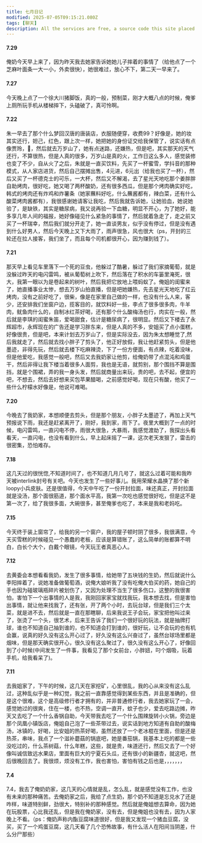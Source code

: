 ```yaml
---
title: 七月日记
modified: 2025-07-05T09:15:21.080Z
tags: [聊天]
description: All the services are free, a source code this site placed on github repository and intergration with netlify service, another service that you can use is github page for hosting your own static site.
---
```

#### 7.29
俺奶今天早上来了，因为昨天我去她家告诉她她儿子摔着的事情了（给他点了一个芝麻叶面条一大一小，外卖很快），她很难过，放心不下，第二天一早来了。
#### 7.27
今天晚上点了一个徐大川猪脚饭，真的一般，预制菜，刚才大概八点的时候，俺爹上厕所玩手机从楼梯摔下，头磕破了，真可怜啊。
#### 7.22
朱一早去了那个什么梦回汉唐的唐装店，衣服随便穿，收费99？好像是，她的妆其实还行，妲己，红色，跟上次一样，她把她的身份证交给我保管了，说实话有点像贾玲，🤣，然后就去万岁山了，她有点迷路，还嫌热，但是吧，其实那天的天气还行，不算很热，但是人真的很多，万岁山是真的火，工作日这么多人，感觉装修也变了不少，自从火了之后，朱就是一直买饮料，先买了一杯蜜雪，学抖音的那种模式，从人家店进货，然后自己摆摊出售，4元进，6元出（给我也买了一杯），然后又买了一杯德克士的可乐，一大杯，然后又不解渴，去了星光天地吃那个姜胖胖自助烤肉，很好吃，她又喝了两杯酸奶，还有很多西瓜，但是那个烤肉确实好吃，韩式的烤肉还有炸鸡和炸薯条（她家蘸料好吃，什么蘸酱都有，辣白菜，还有什么酸菜烤肉酱都有），我很感谢她请客让我吃，然后我就告诉她，让她验血，她说她验了，是缺铁，其实是糖尿病，我又说再验一下血糖，明显不开心，为了她好，能多享几年人间的福报，她好像碰见什么紧急的事情了，然后就着急走了，走之前又买了一杯瑞幸，然后我们就分开走了，她一直谈男友，似乎没有停过，但是没有遇到什么好男人，然后今天晚上又下大雨了，雨声很急，风也很大（ps，开封的三轮还在拉人接客，我们坐了，而且每个司机都很开心，因为赚到钱了）。
#### 7.21
那天早上看见车里落下一个死的豆虫，他躲过了酷暑，躲过了我们家摘葡萄，就是没躲过昨天的电闪雷鸣，被从葡萄树上吹下，然后落在了积水的车篓里淹死，很大，我第一眼以为是卷起来的树叶，然后我把它放地上喂蚂蚁了。俺姐的闺蜜来了，她直播事业太惨，想去万岁山拍直播，但是吧她嫌热，先去星光天地吃了红云烤肉，没有之前好吃了，很柴，像是在家里自己做的一样，也没有什么人来，客少，还安排我们坐窗户边，揽客目的，就饮料好一些，李点了很多很多肉，牛羊肉，鱿鱼肉什么的，自制冰红茶好喝，还有那个什么酸梅汤也行，肉实在一般，然后就是李琪的闺蜜朱笛，爱喝甜食，估计是糖尿病了，很明显。然后又下楼去了永辉超市，永辉现在的广告还是学习胖东来，但是人真的不多，安姐买了点小蛋糕，好像很贵，但是吧，本来计划去万岁山了，但是实际没去，因为朱太想睡觉了,然后我就走了，然后就去找小胖子了剪头了，他正好放假，我让他赶紧剪头，但是他墨迹，非得先玩，然后就去楼下吃麻辣烫，下了一份方便面，有点辣，吃着没味，但是他爱吃，我感觉一般吧，然后又去我奶家让他剪，给俺奶带了点混沌和鸡蛋干，然后非得让我下楼当着很多人面剪，我也是无语，就剪别，那个围挡不算是围挡，就是个围裙，弄的我一身头发，然后就商量出来玩，贵的吧，去不起，便宜的吧，不想去，然后去好想来买包苹果醋喝，之前感觉好喝，现在只有酸，他买了一些什么柠檬水好像是，他说可难喝。
#### 7.20
今晚去了我奶家，本想顺便去剪头，但是那个朋友，小胖子太墨迹了，再加上天气预报说下雨，我还是赶紧离开了，刚好，我到家，雨下了。夜里大概到了一点的时候，电闪雷鸣，一直闪电不停，雨很大很急，大暴雨，我感觉渡劫了，我探出头看看天，一直闪电，也没有看到什么，早上起床摇了一课，这次老天发狠了，雷击的很密集，恐怕难存。
#### 7.18
这几天过的很恍惚,不知道时间了，也不知道几月几号了，就这么过着可能和我昨天被interlink封号有关吧。今天也发生了一些好事儿。我用荣耀水晶换了那个新loopy小兵皮肤。还是很值得，今天中午吃了一份开封拉面，味还真正，开封拉面就是没汤，那个面很筋道，那个面水平高，我第一次吃也感觉很好吃，但是这不是第一次了，给了我很多面，大碗很多，甚至俺爹也吃了，本来是我和老妈吃。
#### 7.15
今天终于装上窗帘了，给我的另一个窗户，我的屋子顿时阴了很多，我很满意，今天买雪糕的时候碰见一个愚蠢的老板，应该是算错账了，这么简单的账都算不明白，白长个大个，白戴个眼镜，今天玩王者真恶心人。
#### 7.12
去黄委会本想看看我奶，发生了很多事情，给她带了五块钱的生奶，然后就说什么李阳摔着了，说她准备做葡萄酒，说俺大娘听我了没有吃俺大伯买的药，她自己的手也因为碰玻璃瓶碎片被划伤了，又因为处理不当生了很多伤口，这整的我很害怕，害怕下一个出事情的人是我，我刚回家家宝就找我玩，我本想去找，但是害怕出事情，就让他来找我了，还有张，开了两个小时，去玩台球，但是我们三个太菜，就是进不去，然后就是一直在那瞎聊，后来我说王子会玩，家宝把他叫过来了，张烫了一个头，很艺术，后来王告诉了我们一个很好玩的玩法，就是抽牌打球，谁也不知道自己抽到谁的，也不知道会打到谁的，很好玩，让不会玩的也有机会赢，说真的好久没有这么开心过了，好久没有这么兴奋过了，虽然台球场里都是烟味，但是那天确实很开心，很久没有这么聚过了，很久没有这么开心了，好像回到了小时候(中间发生了一件事，我看见了那个女前台，小胖妞，叼个烟吸，玩着手机，给我看呆了)。
#### 7.11
去我姐家了，下午的时候，这几天在家挖矿，心里很乱，我的心从来没有这么乱过，这种乱似乎是一种幻觉，我之前一直靠感觉得到某些东西，并且是准确的，但是这个很难，这个是高级修行者才拥有的，并非普通修行者，我去她家玩了一会，感觉她过的很爽，住在一楼，也不热，空调一直开，蚊子也少，爱去吃路边摊，昨天又去吃了一个什么香锅自助，今天带我去吃了一个什么围辣旋转小火锅，旁边是那个凤凰小镇饭店，俺姐自己泡了一些茶带过去，说实话到地方知道有自助的酸梅汤，冰镇的，好喝，比安姐的热茶好喝，虽然还放了一个老冰棍在里面，但是还是热茶，串味，我点了一个滋补蘑菇的锅底吧，她是番茄锅，我基本上吃的都是一些没吃过的，什么茶树菇，什么年糕，这些，就是贵，味道还行，然后又去了一个好像叫诚信致远水果店，里面有巨大的宁夏石头瓜，还有很小的新疆杏，就这吧，然后很晚回去了。我很烦，烦没有工作，我也害怕，害怕有钱之后也是，，，，，，，
#### 7.4
7.4，我去了俺奶奶家，这几天的心情就是乱，怎么乱，就是感觉没有工作，也没有未来的那种痛苦。去俺奶家之后，我给了点生奶，那个奶不知道是忘兑水了还是咋样，味道特别鲜，劲很大，特别补的那种感觉。然后就是俺姐想去算命，因为她在玩股票，心比我还乱，但是我在俺奶家，没有去，但是俺姐也没有去，因为人家晚上不看。（ps：俺奶声称内酯豆腐味道很好，但是我又发现一个猪血豆腐，没买，买了一个鸡蛋豆腐，这几天看了几个恐怖故事，有什么活人在阳间当阴差，什么分尸那些）
